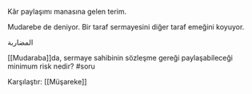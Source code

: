 Kâr paylaşımı manasına gelen terim.

Mudarebe de deniyor. Bir taraf sermayesini diğer taraf emeğini koyuyor.

المضاربة

[[Mudaraba]]da, sermaye sahibinin sözleşme gereği paylaşabileceği minimum risk nedir? #soru

Karşılaştır: [[Müşareke]]